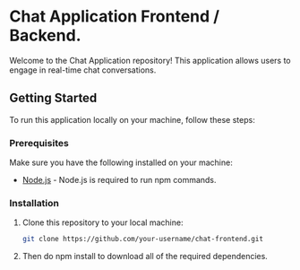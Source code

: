 # Chat Application Frontend / Backend.

Welcome to the Chat Application repository! This application allows users to engage in real-time chat conversations.

## Getting Started

To run this application locally on your machine, follow these steps:

### Prerequisites

Make sure you have the following installed on your machine:

- [Node.js](https://nodejs.org/) - Node.js is required to run npm commands.

### Installation

1. Clone this repository to your local machine:

   ```bash
   git clone https://github.com/your-username/chat-frontend.git 
   ```
2. Then do npm install to download all of the required dependencies.
